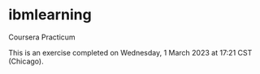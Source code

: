 # ibmlearning
Coursera Practicum

This is an exercise completed on Wednesday, 1 March 2023 at 17:21 CST (Chicago).
